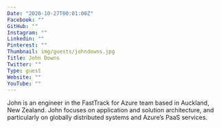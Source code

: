 ```yaml
---
Date: "2020-10-27T00:01:00Z"
Facebook: ""
GitHub: ""
Instagram: ""
Linkedin: ""
Pinterest: ""
Thumbnail: img/guests/johndowns.jpg
Title: John Downs
Twitter: ""
Type: guest
Website: ""
YouTube: ""
---
```

John is an engineer in the FastTrack for Azure team based in Auckland, New Zealand. John focuses on application and solution architecture, and particularly on globally distributed systems and Azure’s PaaS services.
